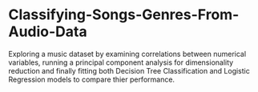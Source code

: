 # Classifying-Songs-Genres-From-Audio-Data

Exploring a music dataset by examining correlations between numerical variables,  running a principal component analysis for dimensionality reduction and finally
fitting both Decision Tree Classification and Logistic Regression models to compare thier performance.